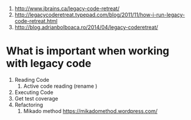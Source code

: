 1. http://www.jbrains.ca/legacy-code-retreat/ 
1. http://legacycoderetreat.typepad.com/blog/2011/11/how-i-run-legacy-code-retreat.html
1. http://blog.adrianbolboaca.ro/2014/04/legacy-coderetreat/



# What is important when working with legacy code

1. Reading Code
   1. Active code reading (rename )
2. Executing Code
3. Get test coverage
4. Refactoring
   1. Mikado method https://mikadomethod.wordpress.com/

